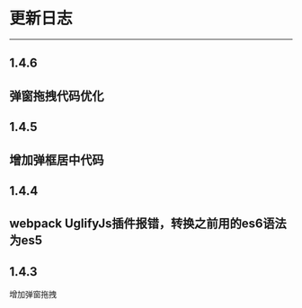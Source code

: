 ﻿# 更新日志
------
## 1.4.6
弹窗拖拽代码优化
------
## 1.4.5
增加弹框居中代码
------
## 1.4.4
webpack UglifyJs插件报错，转换之前用的es6语法为es5
------
## 1.4.3
增加弹窗拖拽